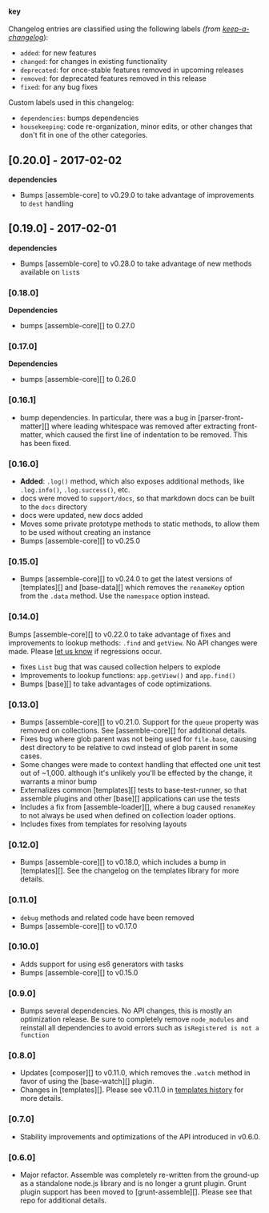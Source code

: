 #### key

Changelog entries are classified using the following labels _(from [keep-a-changelog][]_):

- `added`: for new features
- `changed`: for changes in existing functionality
- `deprecated`: for once-stable features removed in upcoming releases
- `removed`: for deprecated features removed in this release
- `fixed`: for any bug fixes

Custom labels used in this changelog:

* `dependencies`: bumps dependencies
* `housekeeping`: code re-organization, minor edits, or other changes that don't fit in one of the other categories.

## [0.20.0] - 2017-02-02

**dependencies**

- Bumps [assemble-core] to v0.29.0 to take advantage of improvements to `dest` handling

## [0.19.0] - 2017-02-01

**dependencies**

- Bumps [assemble-core] to v0.28.0 to take advantage of new methods available on `list`s

### [0.18.0]

**Dependencies**

- bumps [assemble-core][] to 0.27.0

### [0.17.0]

**Dependencies**

- bumps [assemble-core][] to 0.26.0

### [0.16.1]

- bump dependencies. In particular, there was a bug in [parser-front-matter][] where leading whitespace was removed after extracting front-matter, which caused the first line of indentation to be removed. This has been fixed.

### [0.16.0]

- **Added**: `.log()` method, which also exposes additional methods, like `.log.info()`, `.log.success()`, etc. 
- docs were moved to `support/docs`, so that markdown docs can be built to the `docs` directory
- docs were updated, new docs added
- Moves some private prototype methods to static methods, to allow them to be used without creating an instance
- Bumps [assemble-core][] to v0.25.0

### [0.15.0]

- Bumps [assemble-core][] to v0.24.0 to get the latest versions of [templates][] and [base-data][] which removes the `renameKey` option from the `.data` method. Use the `namespace` option instead.

### [0.14.0]

Bumps [assemble-core][] to v0.22.0 to take advantage of fixes and improvements to lookup methods: `.find` and `getView`. No API changes were made. Please [let us know](../../issues) if regressions occur.

- fixes `List` bug that was caused collection helpers to explode
- Improvements to lookup functions: `app.getView()` and `app.find()`
- Bumps [base][] to take advantages of code optimizations.

### [0.13.0]

- Bumps [assemble-core][] to v0.21.0. Support for the `queue` property was removed on collections. See [assemble-core][] for additional details.
- Fixes bug where glob parent was not being used for `file.base`, causing dest directory to be relative to cwd instead of glob parent in some cases.
- Some changes were made to context handling that effected one unit test out of ~1,000. although it's unlikely you'll be effected by the change, it warrants a minor bump
- Externalizes common [templates][] tests to base-test-runner, so that assemble plugins and other [base][] applications can use the tests
- Includes a fix from [assemble-loader][], where a bug caused `renameKey` to not always be used when defined on collection loader options.
- Includes fixes from templates for resolving layouts

### [0.12.0]

- Bumps [assemble-core][] to v0.18.0, which includes a bump in [templates][]. See the changelog on the templates library for more details.

### [0.11.0]

- `debug` methods and related code have been removed
- Bumps [assemble-core][] to v0.17.0

### [0.10.0]

- Adds support for using es6 generators with tasks
- Bumps [assemble-core][] to v0.15.0

### [0.9.0]

- Bumps several dependencies. No API changes, this is mostly an optimization release. Be sure to completely remove `node_modules` and reinstall all dependencies to avoid errors such as `isRegistered is not a function`

### [0.8.0]

- Updates [composer][] to v0.11.0, which removes the `.watch` method in favor of using the [base-watch][] plugin.
- Changes in [templates][]. Please see v0.11.0 in [templates history](https://github.com/jonschlinkert/templates#history) for more details.

### [0.7.0]

- Stability improvements and optimizations of the API introduced in v0.6.0.

### [0.6.0]

- Major refactor. Assemble was completely re-written from the ground-up as a standalone node.js library and is no longer a grunt plugin. Grunt plugin support has been moved to [grunt-assemble][]. Please see that repo for additional details.

[keep-a-changelog]: https://github.com/olivierlacan/keep-a-changelog